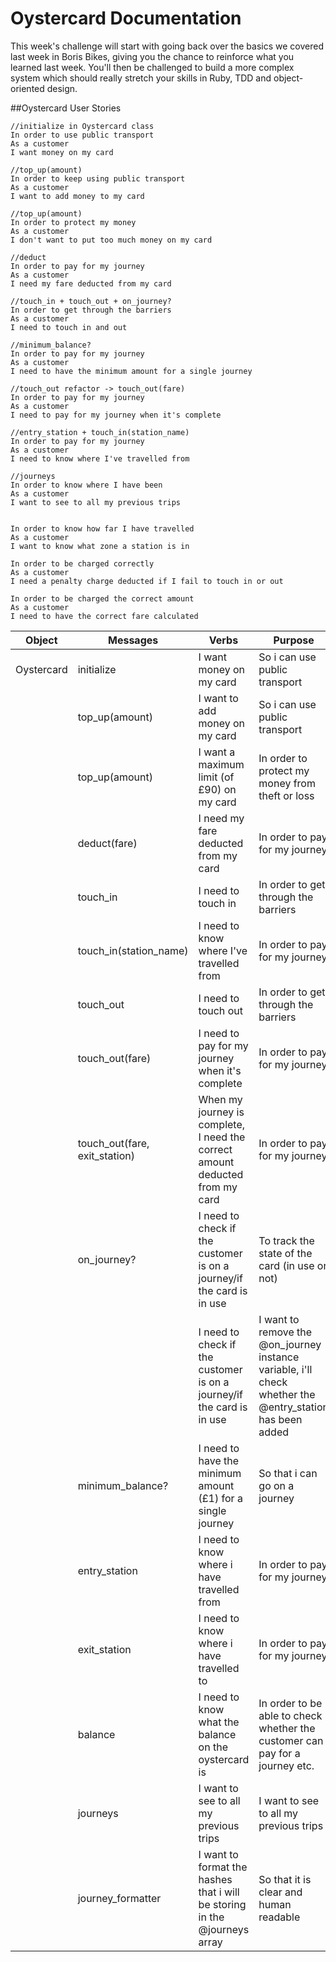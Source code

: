 # Oystercard Documentation

This week's challenge will start with going back over the basics we covered last week in Boris Bikes, giving you the chance to reinforce what you learned last week. You'll then be challenged to build a more complex system which should really stretch your skills in Ruby, TDD and object-oriented design.

##Oystercard User Stories

```
//initialize in Oystercard class
In order to use public transport
As a customer
I want money on my card

//top_up(amount)
In order to keep using public transport
As a customer
I want to add money to my card

//top_up(amount)
In order to protect my money
As a customer
I don't want to put too much money on my card

//deduct
In order to pay for my journey
As a customer
I need my fare deducted from my card

//touch_in + touch_out + on_journey?
In order to get through the barriers
As a customer
I need to touch in and out

//minimum_balance?
In order to pay for my journey
As a customer
I need to have the minimum amount for a single journey

//touch_out refactor -> touch_out(fare)
In order to pay for my journey
As a customer
I need to pay for my journey when it's complete

//entry_station + touch_in(station_name)
In order to pay for my journey
As a customer
I need to know where I've travelled from

//journeys
In order to know where I have been
As a customer
I want to see to all my previous trips


In order to know how far I have travelled
As a customer
I want to know what zone a station is in

In order to be charged correctly
As a customer
I need a penalty charge deducted if I fail to touch in or out

In order to be charged the correct amount
As a customer
I need to have the correct fare calculated

```

| Object | Messages | Verbs | Purpose
| --- | --- | --- | --- |
| Oystercard | initialize | I want money on my card | So i can use public transport 
| | top_up(amount) | I want to add money on my card | So i can use public transport
| | top_up(amount) | I want a maximum limit (of £90) on my card | In order to protect my money from theft or loss
| | deduct(fare) | I need my fare deducted from my card | In order to pay for my journey
| | touch_in | I need to touch in | In order to get through the barriers
| | touch_in(station_name) | I need to know where I've travelled from | In order to pay for my journey
| | touch_out | I need to touch out | In order to get through the barriers
| | touch_out(fare) | I need to pay for my journey when it's complete | In order to pay for my journey
| | touch_out(fare, exit_station) | When my journey is complete, I need the correct amount deducted from my card | In order to pay for my journey
| | on_journey? | I need to check if the customer is on a journey/if the card is in use | To track the state of the card (in use or not)
| | | I need to check if the customer is on a journey/if the card is in use | I want to remove the @on_journey instance variable, i'll check whether the @entry_station has been added
| | minimum_balance? | I need to have the minimum amount (£1) for a single journey | So that i can go on a journey
| | entry_station | I need to know where i have travelled from | In order to pay for my journey
| | exit_station | I need to know where i have travelled to | In order to pay for my journey
| | balance | I need to know what the balance on the oystercard is | In order to be able to check whether the customer can pay for a journey etc.
| | journeys | I want to see to all my previous trips | I want to see to all my previous trips
| | journey_formatter | I want to format the hashes that i will be storing in the @journeys array | So that it is clear and human readable
